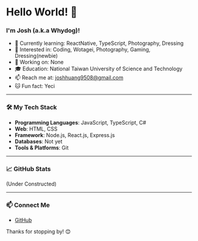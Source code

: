 # Hello World! 👋

### I'm Josh (a.k.a Whydog)!

- 🌱 Currently learning: ReactNative, TypeScript, Photography, Dressing
- 🌟 Interested in: Coding, Wotagei, Photography, Gaming, Dressing(newbie)
- 💼 Working on: None
- 🎓 Education: National Taiwan University of Science and Technology
- 📫 Reach me at: joshhuang9508@gmail.com
- 🐱 Fun fact: Yeci

---

### 🛠️ My Tech Stack

- **Programming Languages**: JavaScript, TypeScript, C#
- **Web**: HTML, CSS
- **Framework**: Node.js, React.js, Express.js
- **Databases**: Not yet
- **Tools & Platforms**: Git

---

### 📈 GitHub Stats

(Under Constructed)

---

### 📫 Connect Me

- [GitHub](https://github.com/JoshHuang9508)

Thanks for stopping by! 😊
